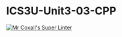 # ICS3U-Unit3-03-CPP

[![Mr Coxall's Super Linter](https://github.com/CristianoSellitto/ICS3U-Unit3-03-CPP/workflows/Mr%20Coxall's%20Super%20Linter/badge.svg)](https://github.com/CristianoSellitto/ICS3U-Unit3-03-CPP/actions/)
